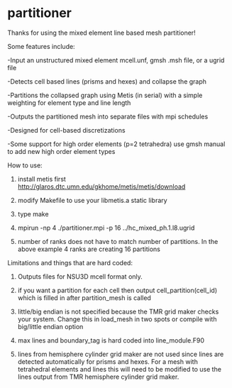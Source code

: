 # partitioner


Thanks for using the mixed element line based mesh partitioner!

Some features include:

-Input an unstructured mixed element mcell.unf, gmsh .msh file, or a ugrid file

-Detects cell based lines (prisms and hexes) and collapse the graph

-Partitions the collapsed graph using Metis (in serial) with a simple weighting for element type and line length

-Outputs the partitioned mesh into separate files with mpi schedules

-Designed for cell-based discretizations

-Some support for high order elements (p=2 tetrahedra) use gmsh manual to add new high order element types


How to use:

1) install metis first http://glaros.dtc.umn.edu/gkhome/metis/metis/download

2) modify Makefile to use your libmetis.a static library

3) type make

4) mpirun -np 4 ./partitioner.mpi -p 16 ../hc_mixed_ph.1.l8.ugrid 

5) number of ranks does not have to match number of partitions. In the above example 4 ranks are creating 16 partitions


Limitations and things that are hard coded:

1) Outputs files for NSU3D mcell format only. 

2) if you want a partition for each cell then output cell_partition(cell_id) which is filled in after partition_mesh is called

3) little/big endian is not specified because the TMR grid maker checks your system. Change this in load_mesh in two spots or compile with big/little endian option

4) max lines and boundary_tag is hard coded into line_module.F90 

5) lines from hemisphere cylinder grid maker are not used since lines are detected automatically for prisms and hexes. For a mesh with tetrahedral elements and lines this will need to be modified to use the lines output from TMR hemisphere cylinder grid maker.





